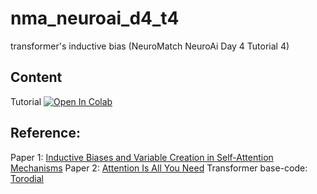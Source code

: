 # nma_neuroai_d4_t4
transformer's inductive bias (NeuroMatch NeuroAi Day 4 Tutorial 4)

## Content
Tutorial [![Open In Colab](https://colab.research.google.com/assets/colab-badge.svg)](https://colab.research.google.com/github/ssnio/nma_neuroai_d4_t4/blob/main/W1D5_Tutorial3.ipynb)

## Reference:
Paper 1: [Inductive Biases and Variable Creation in Self-Attention Mechanisms](https://arxiv.org/abs/2110.10090)
Paper 2: [ Attention Is All You Need](https://arxiv.org/abs/1706.03762)
Transformer base-code: [Torodial](https://github.com/MathInf/toroidal/tree/main)
